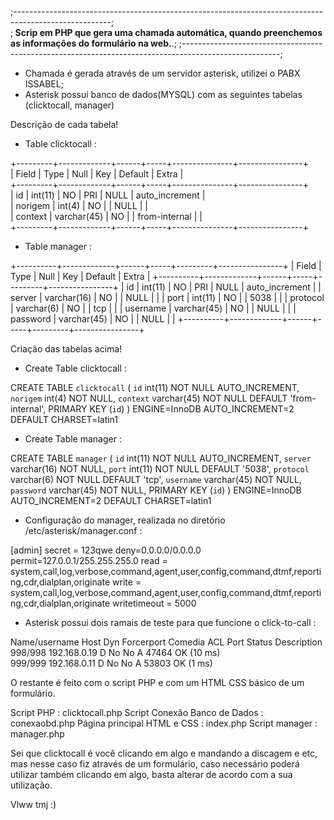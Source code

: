 ;------------------------------------------------------------------------------------------------------; </br>
;<b> Scrip em PHP que gera uma chamada automática, quando preenchemos as informações do formulário na web.</b>.;
;------------------------------------------------------------------------------------------------------;</br>

- Chamada é gerada através de um servidor asterisk, utilizei o PABX ISSABEL;</br>
- Asterisk possui banco de dados(MYSQL) com as seguintes tabelas (clicktocall, manager)</br>

Descrição de cada tabela!</br>

* Table clicktocall : </br>

+---------+-------------+------+-----+---------------+----------------+</br>
| Field   | Type        | Null | Key | Default       | Extra          |</br>
+---------+-------------+------+-----+---------------+----------------+</br>
| id      | int(11)     | NO   | PRI | NULL          | auto_increment |</br>
| norigem | int(4)      | NO   |     | NULL          |                |</br>
| context | varchar(45) | NO   |     | from-internal |                |</br>
+---------+-------------+------+-----+---------------+----------------+</br>

* Table manager :

+----------+-------------+------+-----+---------+----------------+
| Field    | Type        | Null | Key | Default | Extra          |
+----------+-------------+------+-----+---------+----------------+
| id       | int(11)     | NO   | PRI | NULL    | auto_increment |
| server   | varchar(16) | NO   |     | NULL    |                |
| port     | int(11)     | NO   |     | 5038    |                |
| protocol | varchar(6)  | NO   |     | tcp     |                |
| username | varchar(45) | NO   |     | NULL    |                |
| password | varchar(45) | NO   |     | NULL    |                |
+----------+-------------+------+-----+---------+----------------+

Criação das tabelas acima!

* Create Table clicktocall :

CREATE TABLE `clicktocall` (
  `id` int(11) NOT NULL AUTO_INCREMENT,
  `norigem` int(4) NOT NULL,
  `context` varchar(45) NOT NULL DEFAULT 'from-internal',
  PRIMARY KEY (`id`)
) ENGINE=InnoDB AUTO_INCREMENT=2 DEFAULT CHARSET=latin1


* Create Table manager :

CREATE TABLE `manager` (
  `id` int(11) NOT NULL AUTO_INCREMENT,
  `server` varchar(16) NOT NULL,
  `port` int(11) NOT NULL DEFAULT '5038',
  `protocol` varchar(6) NOT NULL DEFAULT 'tcp',
  `username` varchar(45) NOT NULL,
  `password` varchar(45) NOT NULL,
  PRIMARY KEY (`id`)
) ENGINE=InnoDB AUTO_INCREMENT=2 DEFAULT CHARSET=latin1


- Configuração do manager, realizada no diretório /etc/asterisk/manager.conf :

[admin]
secret = 123qwe
deny=0.0.0.0/0.0.0.0
permit=127.0.0.1/255.255.255.0
read = system,call,log,verbose,command,agent,user,config,command,dtmf,reporting,cdr,dialplan,originate
write = system,call,log,verbose,command,agent,user,config,command,dtmf,reporting,cdr,dialplan,originate
writetimeout = 5000

- Asterisk possui dois ramais de teste para que funcione o click-to-call : 

Name/username             Host                                    Dyn Forcerport Comedia    ACL Port     Status      Description                      
998/998                   192.168.0.19                             D  No         No          A  47464    OK (10 ms)                                   
999/999                   192.168.0.11                             D  No         No          A  53803    OK (1 ms)  

O restante é feito com o script PHP e com um HTML CSS básico de um formulário.

Script PHP : clicktocall.php
Script Conexão Banco de Dados : conexaobd.php
Página principal HTML e CSS : index.php
Script manager : manager.php

Sei que clicktocall é você clicando em algo e mandando a discagem e etc, mas nesse caso fiz através de um formulário, caso necessário poderá utilizar também clicando em algo, basta alterar de acordo com a sua utilização.

Vlww tmj :)


